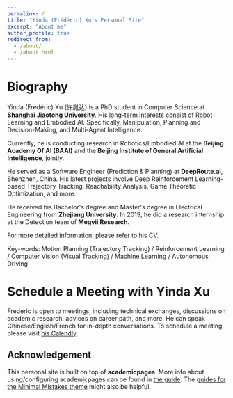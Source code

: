 ```yaml
---
permalink: /
title: "Yinda (Frédéric) Xu's Personal Site"
excerpt: "About me"
author_profile: true
redirect_from: 
  - /about/
  - /about.html
---
```


Biography
======

Yinda (Frédéric) Xu (许胤达) is a PhD student in Computer Science at **Shanghai Jiaotong University**. His long-term interests consist of Robot Learning and Embodied AI. Specifically, Manipulation, Planning and Decision-Making, and Multi-Agent Intelligence.

Currently, he is conducting research in Robotics/Embodied AI at the **Beijing Academy Of AI (BAAI)** and the **Beijing Institute of General Artificial Intelligence**, jointly.

<!-- *NOTE: Currently, he is actively seeking an opportunity for a Research Internship which is within the following domains:* -->

<!-- - *Embodied AI/Robot Learning*
- *Manipulation (Bimanual/Dexterous Hand/etc.)*
- *Force Feedback/Contact-Rich Tasks* -->
<!-- - *LLM Planning/Reasoning/Alignment/Agent* -->

<!-- *Please feel free to reach out to him if you find him suitable.* -->

He served as a Software Engineer (Prediction & Planning) at **DeepRoute.ai**, Shenzhen, China. His latest projects involve Deep Reinforcement Learning-based Trajectory Tracking, Reachability Analysis, Game Theoretic Optimization, and more.

He received his Bachelor's degree and Master's degree in Electrical Engineering from **Zhejiang University**. In 2019, he did a research internship at the Detection team of **Megvii Research**.

For more detailed information, please refer to his CV.

Key-words:
Motion Planning (Trajectory Tracking) / Reinforcement Learning / Computer Vision (Visual Tracking) / Machine Learning / Autonomous Driving


Schedule a Meeting with Yinda Xu
======
Frederic is open to meetings, including technical exchanges, discussions on academic research, advices on career path, and more. He can speak Chinese/English/French for in-depth conversations. To schedule a meeting, please visit [his Calendly](https://calendly.com/yinda_xu/30min).


Acknowledgement
------
This personal site is built on top of **academicpages**. More info about using/configuring academicpages can be found in [the guide](https://academicpages.github.io/markdown/). The [guides for the Minimal Mistakes theme](https://mmistakes.github.io/minimal-mistakes/docs/configuration/) might also be helpful.
